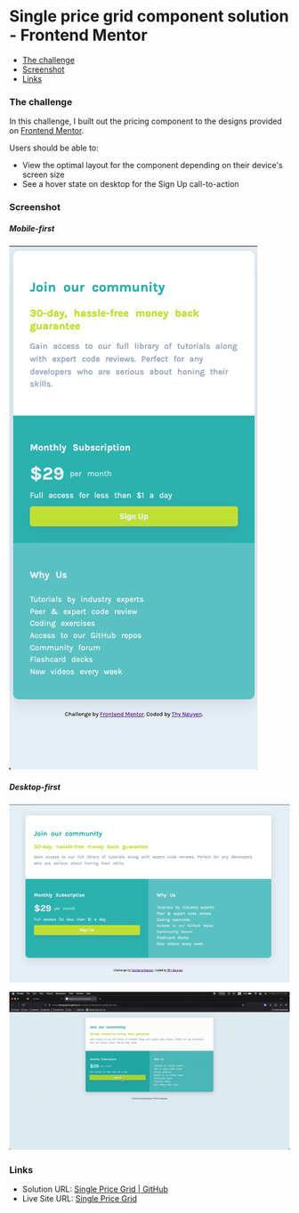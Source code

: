 # Single price grid component solution - Frontend Mentor

 
  - [The challenge](#the-challenge)
  - [Screenshot](#screenshot)
  - [Links](#links)


### The challenge
In this challenge, I built out the pricing component to the designs provided on [Frontend Mentor](https://www.frontendmentor.io/challenges/single-price-grid-component-5ce41129d0ff452fec5abbbc).

Users should be able to:
- View the optimal layout for the component depending on their device's screen size
- See a hover state on desktop for the Sign Up call-to-action

### Screenshot
##### Mobile-first
![mobile-screenshot](./images/mobile-screenshot.png)


##### Desktop-first
![desktop-screenshot](./images/desktop-screenshot.png)


![desktop-recording](./images/desktop-screenrecording.gif)


### Links

- Solution URL: [Single Price Grid | GitHub](https://github.com/thynguyenxo/frontend-portfolio/tree/main/price-grid)
- Live Site URL: [Single Price Grid](https://thynguyenxo.github.io/frontend-portfolio/price-grid/index.html)

